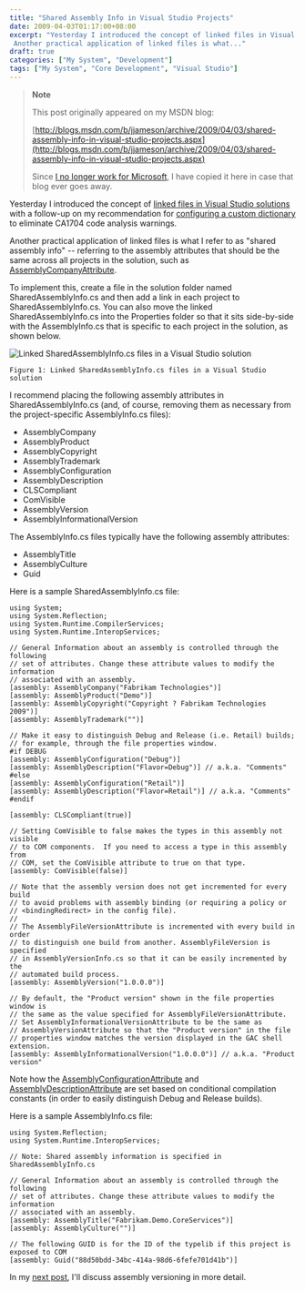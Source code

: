 ```yaml
---
title: "Shared Assembly Info in Visual Studio Projects"
date: 2009-04-03T01:17:00+08:00
excerpt: "Yesterday I introduced the concept of linked files in Visual Studio solutions with a follow-up on my recommendation for configuring a custom dictionary to eliminate CA1704 code analysis warnings. 
 Another practical application of linked files is what..."
draft: true
categories: ["My System", "Development"]
tags: ["My System", "Core Development", "Visual Studio"]
---
```


> **Note**
> 
> 
> 	This post originally appeared on my MSDN blog:  
>   
> 
> 
> [http://blogs.msdn.com/b/jjameson/archive/2009/04/03/shared-assembly-info-in-visual-studio-projects.aspx](http://blogs.msdn.com/b/jjameson/archive/2009/04/03/shared-assembly-info-in-visual-studio-projects.aspx)
> 
> 
> Since
> 	[I no longer work for Microsoft](/blog/jjameson/archive/2011/09/02/last-day-with-microsoft.aspx), I have copied it here in case that blog 
> 	ever goes away.


Yesterday I introduced the concept of [linked files in Visual Studio solutions](/blog/jjameson/archive/2009/04/02/linked-files-in-visual-studio-solutions.aspx) with a follow-up on my recommendation  for [configuring a custom dictionary](/blog/jjameson/archive/2009/04/02/ca1704-code-analysis-warning-and-using-custom-dictionaries-in-visual-studio.aspx) to eliminate CA1704 code analysis warnings.

Another practical application of linked files is what I refer to as "shared assembly  info" -- referring to the assembly attributes that should be the same across all  projects in the solution, such as [AssemblyCompanyAttribute](http://msdn.microsoft.com/en-us/library/system.reflection.assemblycompanyattribute.aspx).

To implement this, create a file in the solution folder named SharedAssemblyInfo.cs  and then add a link in each project to SharedAssemblyInfo.cs. You can also move  the linked SharedAssemblyInfo.cs into the Properties folder so that it sits side-by-side  with the AssemblyInfo.cs that is specific to each project in the solution, as shown  below.

![Linked SharedAssemblyInfo.cs files in a Visual Studio solution](https://www.technologytoolbox.com/blog/images/www_technologytoolbox_com/blog/jjameson/7/o_Linked%20Files%20in%20Visual%20Studio%20Solutions.JPG)
	Figure 1: Linked SharedAssemblyInfo.cs files in a Visual Studio solution


I recommend placing the following assembly attributes in SharedAssemblyInfo.cs  (and, of course, removing them as necessary from the project-specific AssemblyInfo.cs  files):

- AssemblyCompany
- AssemblyProduct
- AssemblyCopyright
- AssemblyTrademark
- AssemblyConfiguration
- AssemblyDescription
- CLSCompliant
- ComVisible
- AssemblyVersion
- AssemblyInformationalVersion


The AssemblyInfo.cs files typically have the following assembly attributes:

- AssemblyTitle
- AssemblyCulture
- Guid


Here is a sample SharedAssemblyInfo.cs file:



    using System;
    using System.Reflection;
    using System.Runtime.CompilerServices;
    using System.Runtime.InteropServices;
    
    // General Information about an assembly is controlled through the following 
    // set of attributes. Change these attribute values to modify the information
    // associated with an assembly.
    [assembly: AssemblyCompany("Fabrikam Technologies")]
    [assembly: AssemblyProduct("Demo")]
    [assembly: AssemblyCopyright("Copyright ? Fabrikam Technologies 2009")]
    [assembly: AssemblyTrademark("")]
    
    // Make it easy to distinguish Debug and Release (i.e. Retail) builds;
    // for example, through the file properties window.
    #if DEBUG
    [assembly: AssemblyConfiguration("Debug")]
    [assembly: AssemblyDescription("Flavor=Debug")] // a.k.a. "Comments"
    #else
    [assembly: AssemblyConfiguration("Retail")]
    [assembly: AssemblyDescription("Flavor=Retail")] // a.k.a. "Comments"
    #endif
    
    [assembly: CLSCompliant(true)]
    
    // Setting ComVisible to false makes the types in this assembly not visible 
    // to COM components.  If you need to access a type in this assembly from 
    // COM, set the ComVisible attribute to true on that type.
    [assembly: ComVisible(false)]
    
    // Note that the assembly version does not get incremented for every build
    // to avoid problems with assembly binding (or requiring a policy or
    // <bindingRedirect> in the config file).
    //
    // The AssemblyFileVersionAttribute is incremented with every build in order
    // to distinguish one build from another. AssemblyFileVersion is specified
    // in AssemblyVersionInfo.cs so that it can be easily incremented by the
    // automated build process.
    [assembly: AssemblyVersion("1.0.0.0")]
    
    // By default, the "Product version" shown in the file properties window is
    // the same as the value specified for AssemblyFileVersionAttribute.
    // Set AssemblyInformationalVersionAttribute to be the same as
    // AssemblyVersionAttribute so that the "Product version" in the file
    // properties window matches the version displayed in the GAC shell extension.
    [assembly: AssemblyInformationalVersion("1.0.0.0")] // a.k.a. "Product version"



Note how the [AssemblyConfigurationAttribute](http://msdn.microsoft.com/en-us/library/system.reflection.assemblyconfigurationattribute.aspx) and [AssemblyDescriptionAttribute](http://msdn.microsoft.com/en-us/library/system.reflection.assemblydescriptionattribute.aspx) are set based on conditional compilation constants  (in order to easily distinguish Debug and Release builds).

Here is a sample AssemblyInfo.cs file:



    using System.Reflection;
    using System.Runtime.InteropServices;
    
    // Note: Shared assembly information is specified in SharedAssemblyInfo.cs
    
    // General Information about an assembly is controlled through the following 
    // set of attributes. Change these attribute values to modify the information
    // associated with an assembly.
    [assembly: AssemblyTitle("Fabrikam.Demo.CoreServices")]
    [assembly: AssemblyCulture("")]
    
    // The following GUID is for the ID of the typelib if this project is exposed to COM
    [assembly: Guid("88d50bdd-34bc-414a-98d6-6fefe701d41b")]



In my [next post](/blog/jjameson/archive/2009/04/03/best-practices-for-net-assembly-versioning.aspx), I'll discuss assembly versioning in more detail.

